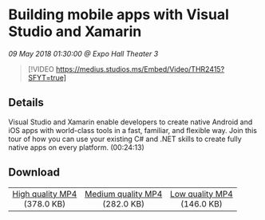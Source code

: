 # Building mobile apps with Visual Studio and Xamarin

*09 May 2018 01:30:00 @ Expo Hall Theater 3*

> [!VIDEO https://medius.studios.ms/Embed/Video/THR2415?SFYT=true]

## Details

Visual Studio and Xamarin enable developers to create native Android and iOS apps with world-class tools in a fast, familiar, and flexible way. Join this tour of how you can use your existing C# and .NET skills to create fully native apps on every platform. (00:24:13)

## Download

||||
|:--:|:----:|:-:|
|[High quality MP4](https://sec.ch9.ms/ch9/ba6d/042b1e69-7956-4aa2-8280-8214878dba6d/THR2415_high.mp4)<br />(378.0 KB)|[Medium quality MP4](https://sec.ch9.ms/ch9/ba6d/042b1e69-7956-4aa2-8280-8214878dba6d/THR2415_mid.mp4)<br />(282.0 KB)|[Low quality MP4](https://sec.ch9.ms/ch9/ba6d/042b1e69-7956-4aa2-8280-8214878dba6d/THR2415.mp4)<br />(146.0 KB)|